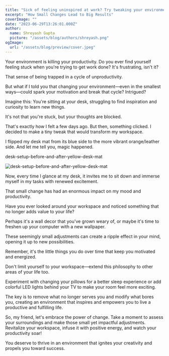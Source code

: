 ```yaml
---
title: "Sick of feeling uninspired at work? Try tweaking your environment"
excerpt: "How Small Changes Lead to Big Results"
coverImage: ""
date: "2023-06-29T13:26:01.000Z"
author:
  name: Shreyash Gupta
  picture: "/assets/blog/authors/shreyash.png"
ogImage:
  url: "/assets/blog/preview/cover.jpeg"
---
```


Your environment is killing your productivity.
Do you ever find yourself feeling stuck when you're trying to get work done? It's frustrating, isn't it?

That sense of being trapped in a cycle of unproductivity.

But what if I told you that changing your environment—even in the smallest ways—could spark your motivation and break that cycle? Intrigued?

Imagine this: You're sitting at your desk, struggling to find inspiration and curiosity to learn new things.

It's not that you're stuck, but your thoughts are blocked.

That's exactly how I felt a few days ago. But then, something clicked. I decided to make a tiny tweak that would transform my workspace.

I flipped my desk mat from its blue side to the more vibrant orange/leather side. And let me tell you, magic happened.

desk-setup-before-and-after-yellow-desk-mat

![desk-setup-before-and-after-yellow-desk-mat](/images/blogs-images-optimized/desk-setup-before-and-after-yellow-desk-mat.webp)

Now, every time I glance at my desk, it invites me to sit down and immerse myself in my tasks with renewed excitement.

That small change has had an enormous impact on my mood and productivity.

Have you ever looked around your workspace and noticed something that no longer adds value to your life?

Perhaps it's a wall decor that you've grown weary of, or maybe it's time to freshen up your computer with a new wallpaper.

These seemingly small adjustments can create a ripple effect in your mind, opening it up to new possibilities.

Remember, it's the little things you do over time that keep you motivated and energized.

Don't limit yourself to your workspace—extend this philosophy to other areas of your life too.

Experiment with changing your pillows for a better sleep experience or add colorful LED lights behind your TV to make your room feel more exciting.

The key is to remove what no longer serves you and modify what bores you, creating an environment that inspires and empowers you to live a productive and fulfilling life.

So, my friend, let's embrace the power of change. Take a moment to assess your surroundings and make those small yet impactful adjustments. Revitalize your workspace, infuse it with positive energy, and watch your productivity soar!

You deserve to thrive in an environment that ignites your creativity and propels you toward success. 